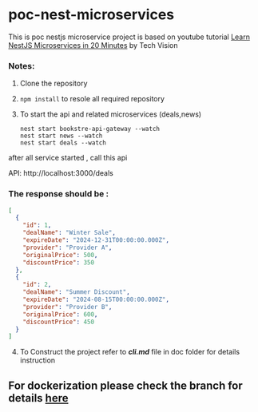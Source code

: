 # poc-nest-microservices


This is poc nestjs microservice project is based on youtube tutorial [Learn NestJS Microservices in 20 Minutes](https://www.youtube.com/watch?v=I8cs8fJYF_w&t=603s) by Tech Vision


### Notes:

1) Clone the repository
2) `npm install` to resole all required repository
3) To start the api and related microservices (deals,news)

    ```
    nest start bookstre-api-gateway --watch
    nest start news --watch
    nest start deals --watch
    ```

after all service started , call this api 

API: http://localhost:3000/deals

### The response should be : ### 

```json
[
  {
    "id": 1,
    "dealName": "Winter Sale",
    "expireDate": "2024-12-31T00:00:00.000Z",
    "provider": "Provider A",
    "originalPrice": 500,
    "discountPrice": 350
  },
  {
    "id": 2,
    "dealName": "Summer Discount",
    "expireDate": "2024-08-15T00:00:00.000Z",
    "provider": "Provider B",
    "originalPrice": 600,
    "discountPrice": 450
  }
]

```

    
4) To Construct the project refer to ***cli.md*** file in doc folder for details instruction

## For dockerization please check the branch for details [here](https://github.com/mnhmilu/poc-nest-microservice/tree/dockerization)
